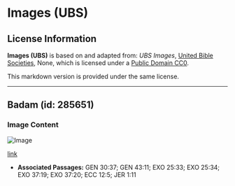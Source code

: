 # Images (UBS)

## License Information

**Images (UBS)** is based on and adapted from: _UBS Images_, [United Bible Societies](https://unitedbiblesocieties.org/), None, which is licensed under a [Public Domain CC0](https://creativecommons.org/public-domain/cc0/).

This markdown version is provided under the same license.



--------------------------------

## Badam (id: 285651)

### Image Content

![Image](https://cdn.aquifer.bible/aquifer-content/resources/Media/WEB-0021_almond.jpg)

[link](https://cdn.aquifer.bible/aquifer-content/resources/Media/WEB-0021_almond.jpg)

* **Associated Passages:** GEN 30:37; GEN 43:11; EXO 25:33; EXO 25:34; EXO 37:19; EXO 37:20; ECC 12:5; JER 1:11

